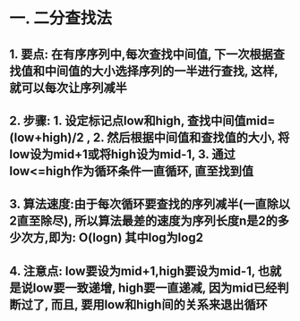 # 一. 二分查找法

## 1. 要点: 在有序序列中,每次查找中间值, 下一次根据查找值和中间值的大小选择序列的一半进行查找, 这样, 就可以每次让序列减半

## 2. 步骤: 1. 设定标记点low和high, 查找中间值mid=(low+high)/2 , 2. 然后根据中间值和查找值的大小, 将low设为mid+1或将high设为mid-1, 3. 通过low<=high作为循环条件一直循环, 直至找到值

## 3. 算法速度:由于每次循环要查找的序列减半(一直除以2直至除尽), 所以算法最差的速度为序列长度n是2的多少次方,即为:	O(logn)  其中log为log2

## 4. 注意点: low要设为mid+1,high要设为mid-1, 也就是说low要一致递增, high要一直递减, 因为mid已经判断过了, 而且, 要用low和high间的关系来退出循环 